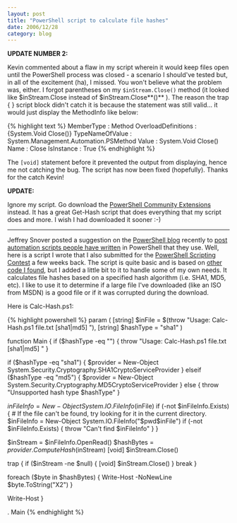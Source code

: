```yaml
---
layout: post
title: "PowerShell script to calculate file hashes"
date: 2006/12/28
category: blog
---
```


**UPDATE NUMBER 2:**

Kevin commented about a flaw in my script wherein it would keep files open until the PowerShell process was closed - a scenario I should've tested but, in all of the excitement (ha), I missed. You won't believe what the problem was, either. I forgot parentheses on my `$inStream.Close()` method (it looked like $inStream.Close instead of $inStream.Close**()** ). The reason the trap { } script block didn't catch it is because the statement was still valid... it would just display the MethodInfo like below:

{% highlight text %}
MemberType          : Method
OverloadDefinitions : {System.Void Close()}
TypeNameOfValue     : System.Management.Automation.PSMethod
Value               : System.Void Close()
Name                : Close
IsInstance          : True
{% endhighlight %}

The `[void]` statement before it prevented the output from displaying, hence me not catching the bug. The script has now been fixed (hopefully). Thanks for the catch Kevin!

**UPDATE:**

Ignore my script. Go download the [PowerShell Community Extensions](http://www.codeplex.com/Wiki/View.aspx?ProjectName=PowerShellCX) instead. It has a great Get-Hash script that does everything that my script does and more. I wish I had downloaded it sooner :-)

<hr/>

Jeffrey Snover posted a suggestion on the [PowerShell blog](http://blogs.msdn.com/powershell/) recently to [post automation scripts people have written](http://blogs.msdn.com/powershell/archive/2006/12/27/resolve-to-blog-your-automation.aspx) in PowerShell that they use. Well, here is a script I wrote that I also submitted for the [PowerShell Scripting Contest](http://blogs.msdn.com/powershell/archive/2006/12/01/powershell-scripting-contest-2-weeks-left.aspx) a few weeks back. The script is quite basic and is based on [other code I found](http://blogs.msdn.com/powershell/archive/2006/04/25/583225.aspx), but I added a little bit to it to handle some of my own needs. It calculates file hashes based on a specified hash algorithm (i.e. SHA1, MD5, etc). I like to use it to determine if a large file I've downloaded (like an ISO from MSDN) is a good file or if it was corrupted during the download.

Here is Calc-Hash.ps1:

{% highlight powershell %}
param (
  [string] $inFile = $(throw "Usage: Calc-Hash.ps1 file.txt [sha1|md5] "),
  [string] $hashType = "sha1"
)

function Main
{
  if ($hashType -eq "")
  {
    throw "Usage: Calc-Hash.ps1 file.txt [sha1|md5] "
  }

  if ($hashType -eq "sha1")
  {
    $provider = New-Object System.Security.Cryptography.SHA1CryptoServiceProvider
  }
  elseif ($hashType -eq "md5")
  {
    $provider = New-Object System.Security.Cryptography.MD5CryptoServiceProvider
  }
  else
  {
    throw "Unsupported hash type $hashType"
  }

  $inFileInfo = New-Object System.IO.FileInfo($inFile)
  if (-not $inFileInfo.Exists)
  {
    # If the file can't be found, try looking for it in the current directory.
    $inFileInfo = New-Object System.IO.FileInfo("$pwd\$inFile")
    if (-not $inFileInfo.Exists)
    {
      throw "Can't find $inFileInfo"
    }
  }

  $inStream = $inFileInfo.OpenRead()
  $hashBytes = $provider.ComputeHash($inStream)
  [void] $inStream.Close()

  trap
  {
    if ($inStream -ne $null)
    {
      [void] $inStream.Close()
    }
    break
  }

  foreach ($byte in $hashBytes)
  {
    Write-Host -NoNewLine $byte.ToString("X2")
  }

  Write-Host
}

. Main
{% endhighlight %}
